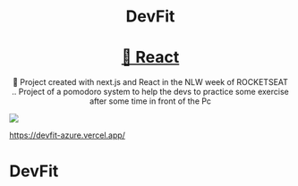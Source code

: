 <img scr="https://github.com/BmAlkes/DevFit/blob/main/public/favicon.png?raw=true" />
<h1 align="center">DevFit</h1>

<h1 align="center">
    <a href="https://pt-br.reactjs.org/">🔗 React</a>
</h1>
<p align="center">🚀 Project created with next.js and React in the NLW week of ROCKETSEAT ..
Project of a pomodoro system to help the devs to practice some exercise after some time in front of the Pc
</p>
<img src="https://img.shields.io/badge/DEVFIT-App%20Pomodoro-brightgreen" />




https://devfit-azure.vercel.app/





# DevFit
